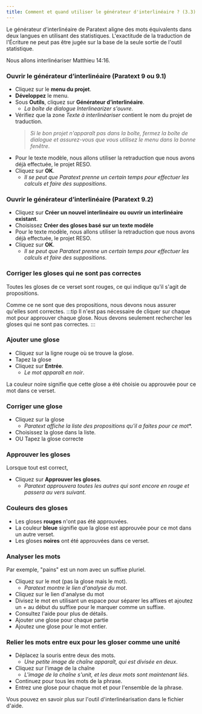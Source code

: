 ```yaml
---
title: Comment et quand utiliser le générateur d'interlinéaire ? (3.3)
---
```

Le générateur d'interlinéaire de Paratext aligne des mots équivalents dans deux langues en utilisant des statistiques. L'exactitude de la traduction de l'Écriture ne peut pas être jugée sur la base de la seule sortie de l'outil statistique.

Nous allons interlinéariser Matthieu 14:16.

### Ouvrir le générateur d’interlinéaire (Paratext 9 ou 9.1)

-  Cliquez sur le **menu du projet**.
-  **Développez** le menu.
-  Sous **Outils**, cliquez sur **Générateur d’interlinéaire**.
   -  *La boîte de dialogue Interlinearizer s'ouvre*.
-  Vérifiez que la zone *Texte à interlinéariser* contient le nom du projet de traduction.  
    >  *Si le bon projet n'apparaît pas dans la boîte, fermez la boîte de dialogue et assurez-vous que vous utilisez le menu dans la bonne fenêtre*.
-  Pour le texte modèle, nous allons utiliser la retraduction que nous avons déjà effectuée, le projet RESO.
-  Cliquez sur **OK**.
   -  *Il se peut que Paratext prenne un certain temps pour effectuer les calculs et faire des suppositions*.

### Ouvrir le générateur d’interlinéaire (Paratext 9.2)

-  Cliquez sur **Créer un nouvel interlinéaire ou ouvrir un interlinéaire existant**.
-  Choisissez **Créer des gloses basé sur un texte modèle**
-  Pour le texte modèle, nous allons utiliser la retraduction que nous avons déjà effectuée, le projet RESO.
-  Cliquez sur **OK**.  
   -  *Il se peut que Paratext prenne un certain temps pour effectuer les calculs et faire des suppositions*.

### Corriger les gloses qui ne sont pas correctes

Toutes les gloses de ce verset sont rouges, ce qui indique qu'il s'agit de propositions.

Comme ce ne sont que des propositions, nous devons nous assurer qu'elles sont correctes.
:::tip
Il n'est pas nécessaire de cliquer sur chaque mot pour approuver chaque glose. Nous devons seulement rechercher les gloses qui ne sont pas correctes.
:::
### Ajouter une glose

-  Cliquez sur la ligne rouge où se trouve la glose.
-  Tapez la glose
-  Cliquez sur **Entrée**.
   -  *Le mot apparaît en noir*.

La couleur noire signifie que cette glose a été choisie ou approuvée pour ce mot dans ce verset.

### Corriger une glose

-  Cliquez sur la glose  
   -  *Paratext affiche la liste des propositions qu'il a faites pour ce mot**.
-  Choisissez la glose dans la liste.
-  OU Tapez la glose correcte

### Approuver les gloses

Lorsque tout est correct,

-  Cliquez sur **Approuver les gloses**.
   -  *Paratext approuvera toutes les autres qui sont encore en rouge et passera au vers suivant*.

### Couleurs des gloses

-  Les gloses **rouges** n'ont pas été approuvées.
-  La couleur **bleue** signifie que la glose est approuvée pour ce mot dans un autre verset.
-  Les gloses **noires** ont été approuvées dans ce verset.

### Analyser les mots

Par exemple, "pains" est un nom avec un suffixe pluriel.

-  Cliquez sur le mot (pas la glose mais le mot).
   -  *Paratext montre le lien d'analyse du mot*.
-  Cliquez sur le lien d'analyse du mot
-  Divisez le mot en utilisant un espace pour séparer les affixes et ajoutez un + au début du suffixe pour le marquer comme un suffixe.
-  Consultez l'aide pour plus de détails.
-  Ajouter une glose pour chaque partie
-  Ajoutez une glose pour le mot entier.

### Relier les mots entre eux pour les gloser comme une unité

-  Déplacez la souris entre deux des mots.
   -  *Une petite image de chaîne apparaît, qui est divisée en deux*.
-  Cliquez sur l'image de la chaîne
   -  *L'image de la chaîne s'unit, et les deux mots sont maintenant liés*.
-  Continuez pour tous les mots de la phrase.
-  Entrez une glose pour chaque mot et pour l'ensemble de la phrase.

Vous pouvez en savoir plus sur l'outil d'interlinéarisation dans le fichier d'aide.

